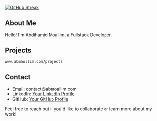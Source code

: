 <!-- ![Profile Picture](https://media.licdn.com/dms/image/D4E22AQGDkhu-fq3Rrg/feedshare-shrink_800/0/1684790383807?e=2147483647&v=beta&t=uGek_7_SYbDDZoAnUEJHqUuZGQeWwLnqbMMngSn4NIo) -->
[![GitHub Streak](https://streak-stats.demolab.com?user=abmoallim&theme=dark&hide_longest_streak=true)](https://git.io/streak-stats)

## About Me

Hello! I'm Abdihamid Moallim, a Fullstack Developer.

## Projects
```bash
www.abmaollim.com/projects
```


## Contact

- Email: contact@abmoallim.com
- LinkedIn: [Your LinkedIn Profile](https://www.linkedin.com/in/abmoallim/)
- GitHub: [Your GitHub Profile](https://github.com/abmoallim)

Feel free to reach out if you'd like to collaborate or learn more about my work!
